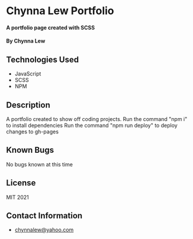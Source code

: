 # Chynna Lew Portfolio

#### A portfolio page created with SCSS

#### By Chynna Lew

## Technologies Used

* JavaScript
* SCSS
* NPM

## Description

A portfolio created to show off coding projects.
Run the command "npm i" to install dependencies
Run the command "npm run deploy" to deploy changes to gh-pages



## Known Bugs

No bugs known at this time

## License

MIT 2021

## Contact Information

* <chynnalew@yahoo.com>